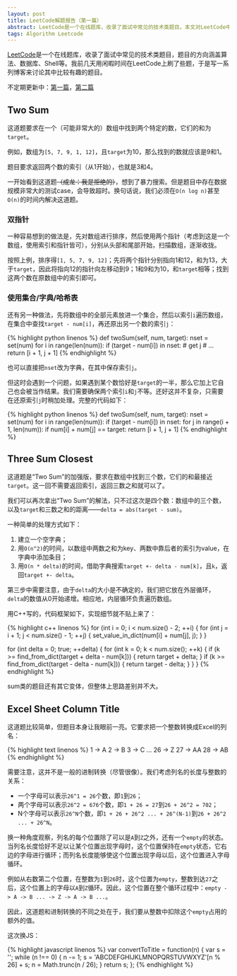 ```yaml
---
layout: post
title: LeetCode解题报告（第一篇）
abstract: LeetCode是一个在线题库，收录了面试中常见的技术类题目。本文对LeetCode中的一些题目进行讨论。
tags: Algorithm Leetcode
---
```


[LeetCode](https://leetcode.com/)是一个在线题库，收录了面试中常见的技术类题目，题目的方向涵盖算法、数据库、Shell等。我前几天用闲暇时间在LeetCode上刷了些题，于是写一系列博客来讨论其中比较有趣的题目。

不定期更新中：[第一篇](/2015/04/16/leetcode-solutions.html)，[第二篇](/2015/06/05/leetcode-solutions-2.html)

Two Sum
---

这道题要求在一个（可能非常大的）数组中找到两个特定的数，它们的和为`target`。

例如，数组为`[5, 7, 9, 1, 12]`，且`target`为10，那么找到的数就应该是9和1。

题目要求返回两个数的索引（从1开始），也就是3和4。

一开始看到这道题<del>（成龙：我是拒绝的）</del>，想到了暴力搜索。但是题目中存在数据规模非常大的测试case，会导致超时。换句话说，我们必须在`O(n log n)`甚至`O(n)`的时间内解决这道题。

### 双指针

一种容易想到的做法是，先对数组进行排序，然后使用两个指针（考虑到这是一个数组，使用索引和指针皆可），分别从头部和尾部开始，扫描数组，逐渐收拢。

按照上例，排序得`[1, 5, 7, 9, 12]`；先将两个指针分别指向1和12，和为13，大于`target`，因此将指向12的指针向左移动到9；1和9和为10，和`target`相等；找到这两个数在原数组中的索引即可。

### 使用集合/字典/哈希表

还有另一种做法，先将数组中的全部元素放进一个集合，然后以索引`i`遍历数组，在集合中查找`target - num[i]`，再还原出另一个数的索引`j`：

{% highlight python linenos %}
def twoSum(self, num, target):
    nset = set(num)
    for i in range(len(num)):
        if (target - num[i]) in nset:
            # get j
            # ...
            return [i + 1, j + 1]
{% endhighlight %}

也可以直接把`nset`改为字典，在其中保存索引`j`。

但这时会遇到一个问题，如果遇到某个数恰好是`target`的一半，那么它加上它自己也会被当作结果。我们需要确保两个索引`i`和`j`不等。还好这并不复杂，只需要在还原索引`j`时稍加处理。完整的代码如下：

{% highlight python linenos %}
def twoSum(self, num, target):
    nset = set(num)
    for i in range(len(num)):
        if (target - num[i]) in nset:
            for j in range(i + 1, len(num)):
                if num[i] + num[j] == target:
                    return [i + 1, j + 1]
{% endhighlight %}

Three Sum Closest
---

这道题是“Two Sum”的加强版，要求在数组中找到三个数，它们的和最接近`target`。这一回不需要返回索引，返回三数之和就可以了。

我们可以再次拿出“Two Sum”的解法，只不过这次是四个数：数组中的三个数，以及`target`和三数之和的距离——`delta = abs(target - sum)`。

一种简单的处理方式如下：

1. 建立一个空字典；
2. 用`O(n^2)`的时间，以数组中两数之和为key、两数中靠后者的索引为value，在字典中添加条目；
3. 用`O(n * delta)`的时间，借助字典搜索`target +- delta - num[k]`，且`k`，返回`target +- delta`。

第三步中需要注意，由于`delta`的大小是不确定的，我们把它放在外层循环，`delta`的数值从0开始递增。相应地，内层循环负责遍历数组。

用C++写的，代码框架如下，实现细节就不贴上来了：

{% highlight c++ linenos %}
for (int i = 0; i < num.size() - 2; ++i) {
    for (int j = i + 1; j < num.size() - 1; ++j) {
        set_value_in_dict(num[i] + num[j], j);
    }
}

for (int delta = 0; true; ++delta) {
    for (int k = 0; k < num.size(); ++k) {
        if (k >= find_from_dict(target + delta - num[k])) {
            return target + delta;
        }
        if (k >= find_from_dict(target - delta - num[k])) {
            return target - delta;
        }
    }
}
{% endhighlight %}

sum类的题目还有其它变体，但整体上思路差别并不大。

Excel Sheet Column Title
---

这道题比较简单，但题目本身让我眼前一亮。它要求把一个整数转换成Excel的列名：

{% highlight text linenos %}
1 -> A
2 -> B
3 -> C
...
26 -> Z
27 -> AA
28 -> AB
{% endhighlight %}

需要注意，这并不是一般的进制转换（尽管很像）。我们考虑列名的长度与整数的关系：

* 一个字母可以表示`26^1 = 26`个数，即`1`到`26`；
* 两个字母可以表示`26^2 = 676`个数，即`1 + 26 = 27`到`26 + 26^2 = 702`；
* N个字母可以表示`26^N`个数，即`1 + 26 + 26^2 ... + 26^(N-1)`到`26 + 26^2 ... + 26^N`。

换一种角度观察，列名的每个位置除了可以是`A`到`Z`之外，还有一个`empty`的状态。当列名长度恰好不足以让某个位置出现字母时，这个位置保持在`empty`状态，它右边的字母进行循环；而列名长度能够使这个位置出现字母以后，这个位置进入字母循环。

例如从右数第二个位置，在整数为`1`到`26`时，这个位置为`empty`，整数到达`27`之后，这个位置上的字母以`A`到`Z`循环。因此，这个位置在整个循环过程中：`empty -> A -> B ... -> Z -> A -> B ...`。

因此，这道题和进制转换的不同之处在于，我们要从整数中扣除这个`empty`占用的额外的值。

这次换JS：

{% highlight javascript linenos %}
var convertToTitle = function(n) {
    var s = '';
    while (n !== 0) {
        n -= 1;
        s = 'ABCDEFGHIJKLMNOPQRSTUVWXYZ'[n % 26] + s;
        n = Math.trunc(n / 26);
    }
    return s;
};
{% endhighlight %}
